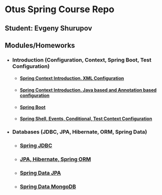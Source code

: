 # Otus Spring Course Repo

## Student: Evgeny Shurupov

## Modules/Homeworks

- ### Introduction (Configuration, Context, Spring Boot, Test Configuration)

    - #### [Spring Context Introduction. XML Configuration](01-introduction-xml-configuration)
    - #### [Spring Context Introduction. Java based and Annotation based configuration](02-introduction-java-annotation-configuration)
    - #### [Spring Boot](03-spring-boot)
    - #### [Spring Shell, Events, Conditional, Test Context Configuration](05-spring-shell)

- ### Databases (JDBC, JPA, Hibernate, ORM, Spring Data)
    - ### [Spring JDBC](07-spring-jdbc)
    - ### [JPA, Hibernate, Spring ORM](09-jpa-hibernate-spring-orm)
    - ### [Spring Data JPA](11-spring-data-jpa)
    - ### [Spring Data MongoDB](13-spring-data-mongodb)


